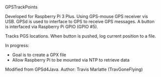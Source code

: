 GPSTrackPoints

Developed for Raspberry Pi 3 Plus. Using GPS-mouse GPS receiver vis USB.
GPSd is used to interface to GPS to receive GPS messages.
A button is interfaced via Raspberry Pi GPIO (GPIO #5).

Tracks PGS locations. When button is pushed, log current position to a file.

In progress:
* Goal is to create a GPX file
* Allow Raspberry Pi to be mounted via NTP to retrieve data

Modified from GPSd4Java.
Author: Travis Marlatte (TravGoneFlying)
